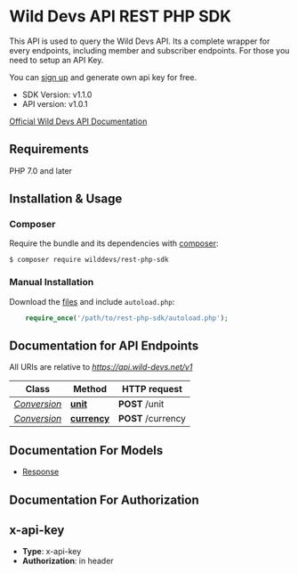 # Wild Devs API REST PHP SDK

This API is used to query the Wild Devs API. Its a complete wrapper for every endpoints, including member and subscriber endpoints. For those you need to setup an API Key.

You can [sign up](https://wild-devs.net/register) and generate own api key for free.

  - SDK Version: v1.1.0
  - API version: v1.0.1

[Official Wild Devs API Documentation](https://api.wild-devs.net/v1/docs)

## Requirements

PHP 7.0 and later

## Installation & Usage
### Composer

Require the bundle and its dependencies with [composer](http://getcomposer.org/):

```
$ composer require wilddevs/rest-php-sdk
```

### Manual Installation

Download the [files](https://github.com/WildDevs/rest-php-sdk) and include `autoload.php`:

```php
    require_once('/path/to/rest-php-sdk/autoload.php');
```

## Documentation for API Endpoints

All URIs are relative to *https://api.wild-devs.net/v1*

Class | Method | HTTP request |
------------ | ------------- | -------------
[*Conversion*](Docs/API/Conversion.md) | [**unit**](Docs/API/Conversion.md#unit) | **POST** /unit | 
[*Conversion*](Docs/API/Conversion.md) | [**currency**](Docs/API/Conversion.md#currency) | **POST** /currency | 

## Documentation For Models

 - [Response](Docs/Models/Response.md)
  
## Documentation For Authorization

## x-api-key

- **Type**: x-api-key
- **Authorization**: in header



